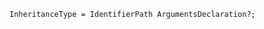 <!-- This file is generated automatically by infrastructure scripts. Please don't edit by hand. -->

```{ .ebnf .slang-ebnf #InheritanceType }
InheritanceType = IdentifierPath ArgumentsDeclaration?;
```
